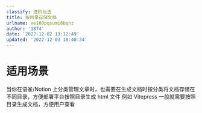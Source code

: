 ```yaml
---
classify: 进阶玩法
title: 按目录存储文档
urlname: xe160pqsumi6bqnz
author: '1874'
date: '2022-12-02 13:12:49'
updated: '2022-12-03 18:40:34'
---
```

# 适用场景

当你在语雀/Notion 上分类管理文章时，也需要在生成文档时按分类将文档存储在不同目录，方便部署平台按照目录生成 html 文件
例如 Vitepress 一般就需要按照目录生成文档，方便用户查看
